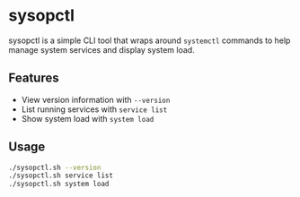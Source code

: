 # sysopctl

sysopctl is a simple CLI tool that wraps around `systemctl` commands to help manage system services and display system load.

## Features

- View version information with `--version`
- List running services with `service list`
- Show system load with `system load`

## Usage

```bash
./sysopctl.sh --version
./sysopctl.sh service list
./sysopctl.sh system load
